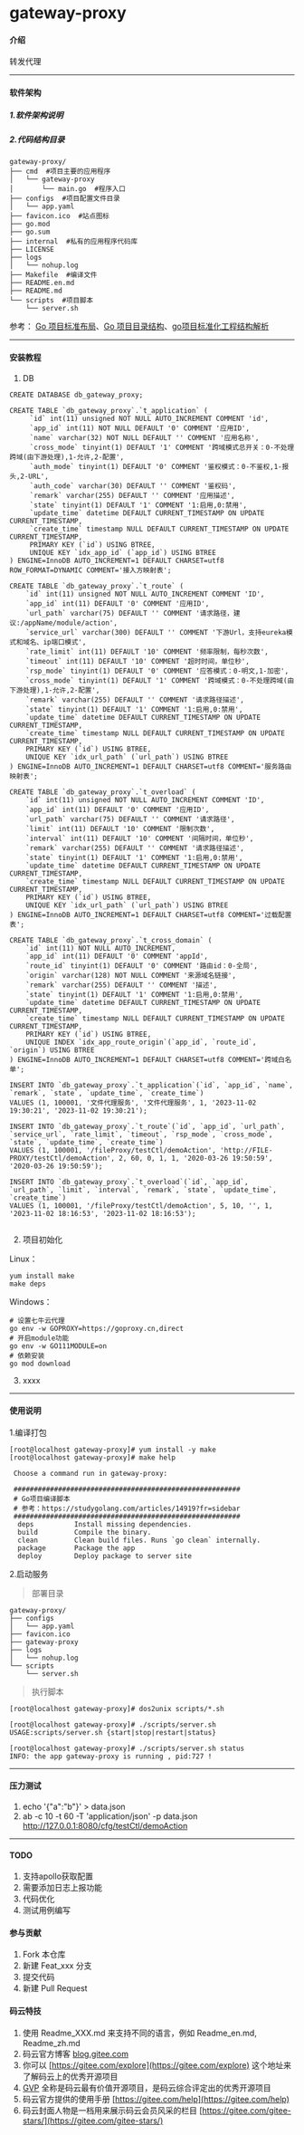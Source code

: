 # gateway-proxy

#### 介绍
转发代理

------------------------------------

#### 软件架构
##### 1.软件架构说明

##### 2.代码结构目录
```text
gateway-proxy/
├── cmd  #项目主要的应用程序
│   └── gateway-proxy
│       └── main.go  #程序入口
├── configs  #项目配置文件目录
│   └── app.yaml
├── favicon.ico  #站点图标
├── go.mod
├── go.sum
├── internal  #私有的应用程序代码库
├── LICENSE
├── logs
│   └── nohup.log
├── Makefile  #编译文件
├── README.en.md
├── README.md
└── scripts  #项目脚本
    └── server.sh
```
参考： [Go 项目标准布局](https://zhuanlan.zhihu.com/p/662397116)、[Go 项目目录结构](https://blog.csdn.net/wohu1104/article/details/123209272)、[go项目标准化工程结构解析](https://blog.csdn.net/keenw/article/details/126352773)

------------------------------------

#### 安装教程

1.  DB

```mysql
CREATE DATABASE db_gateway_proxy;

CREATE TABLE `db_gateway_proxy`.`t_application` (
     `id` int(11) unsigned NOT NULL AUTO_INCREMENT COMMENT 'id',
     `app_id` int(11) NOT NULL DEFAULT '0' COMMENT '应用ID',
     `name` varchar(32) NOT NULL DEFAULT '' COMMENT '应用名称',
     `cross_mode` tinyint(1) DEFAULT '1' COMMENT '跨域模式总开关：0-不处理跨域(由下游处理),1-允许,2-配置',
     `auth_mode` tinyint(1) DEFAULT '0' COMMENT '鉴权模式：0-不鉴权,1-报头,2-URL',
     `auth_code` varchar(30) DEFAULT '' COMMENT '鉴权码',
     `remark` varchar(255) DEFAULT '' COMMENT '应用描述',
     `state` tinyint(1) DEFAULT '1' COMMENT '1:启用,0:禁用',
     `update_time` datetime DEFAULT CURRENT_TIMESTAMP ON UPDATE CURRENT_TIMESTAMP,
     `create_time` timestamp NULL DEFAULT CURRENT_TIMESTAMP ON UPDATE CURRENT_TIMESTAMP,
     PRIMARY KEY (`id`) USING BTREE,
     UNIQUE KEY `idx_app_id` (`app_id`) USING BTREE
) ENGINE=InnoDB AUTO_INCREMENT=1 DEFAULT CHARSET=utf8 ROW_FORMAT=DYNAMIC COMMENT='接入方映射表';

CREATE TABLE `db_gateway_proxy`.`t_route` (
    `id` int(11) unsigned NOT NULL AUTO_INCREMENT COMMENT 'ID',
    `app_id` int(11) DEFAULT '0' COMMENT '应用ID',
    `url_path` varchar(75) DEFAULT '' COMMENT '请求路径，建议:/appName/module/action',
    `service_url` varchar(300) DEFAULT '' COMMENT '下游Url，支持eureka模式和域名、ip端口模式',
    `rate_limit` int(11) DEFAULT '10' COMMENT '频率限制，每秒次数',
    `timeout` int(11) DEFAULT '10' COMMENT '超时时间，单位秒',
    `rsp_mode` tinyint(1) DEFAULT '0' COMMENT '应答模式：0-明文,1-加密',
    `cross_mode` tinyint(1) DEFAULT '1' COMMENT '跨域模式：0-不处理跨域(由下游处理),1-允许,2-配置',
    `remark` varchar(255) DEFAULT '' COMMENT '请求路径描述',
    `state` tinyint(1) DEFAULT '1' COMMENT '1:启用,0:禁用',
    `update_time` datetime DEFAULT CURRENT_TIMESTAMP ON UPDATE CURRENT_TIMESTAMP,
    `create_time` timestamp NULL DEFAULT CURRENT_TIMESTAMP ON UPDATE CURRENT_TIMESTAMP,
    PRIMARY KEY (`id`) USING BTREE,
    UNIQUE KEY `idx_url_path` (`url_path`) USING BTREE
) ENGINE=InnoDB AUTO_INCREMENT=1 DEFAULT CHARSET=utf8 COMMENT='服务路由映射表';

CREATE TABLE `db_gateway_proxy`.`t_overload` (
    `id` int(11) unsigned NOT NULL AUTO_INCREMENT COMMENT 'ID',
    `app_id` int(11) DEFAULT '0' COMMENT '应用ID',
    `url_path` varchar(75) DEFAULT '' COMMENT '请求路径',
    `limit` int(11) DEFAULT '10' COMMENT '限制次数',
    `interval` int(11) DEFAULT '10' COMMENT '间隔时间，单位秒',
    `remark` varchar(255) DEFAULT '' COMMENT '请求路径描述',
    `state` tinyint(1) DEFAULT '1' COMMENT '1:启用,0:禁用',
    `update_time` datetime DEFAULT CURRENT_TIMESTAMP ON UPDATE CURRENT_TIMESTAMP,
    `create_time` timestamp NULL DEFAULT CURRENT_TIMESTAMP ON UPDATE CURRENT_TIMESTAMP,
    PRIMARY KEY (`id`) USING BTREE,
    UNIQUE KEY `idx_url_path` (`url_path`) USING BTREE
) ENGINE=InnoDB AUTO_INCREMENT=1 DEFAULT CHARSET=utf8 COMMENT='过载配置表';

CREATE TABLE `db_gateway_proxy`.`t_cross_domain` (
    `id` int(11) NOT NULL AUTO_INCREMENT,
    `app_id` int(11) DEFAULT '0' COMMENT 'appId',
    `route_id` tinyint(1) DEFAULT '0' COMMENT '路由id：0-全局',
    `origin` varchar(128) NOT NULL COMMENT '来源域名链接',
    `remark` varchar(255) DEFAULT '' COMMENT '描述',
    `state` tinyint(1) DEFAULT '1' COMMENT '1:启用,0:禁用',
    `update_time` datetime DEFAULT CURRENT_TIMESTAMP ON UPDATE CURRENT_TIMESTAMP,
    `create_time` timestamp NULL DEFAULT CURRENT_TIMESTAMP ON UPDATE CURRENT_TIMESTAMP,
    PRIMARY KEY (`id`) USING BTREE,
    UNIQUE INDEX `idx_app_route_origin`(`app_id`, `route_id`, `origin`) USING BTREE
) ENGINE=InnoDB AUTO_INCREMENT=1 DEFAULT CHARSET=utf8 COMMENT='跨域白名单';

INSERT INTO `db_gateway_proxy`.`t_application`(`id`, `app_id`, `name`, `remark`, `state`, `update_time`, `create_time`) 
VALUES (1, 100001, '文件代理服务', '文件代理服务', 1, '2023-11-02 19:30:21', '2023-11-02 19:30:21');

INSERT INTO `db_gateway_proxy`.`t_route`(`id`, `app_id`, `url_path`, `service_url`, `rate_limit`, `timeout`, `rsp_mode`, `cross_mode`, `state`, `update_time`, `create_time`)
VALUES (1, 100001, '/fileProxy/testCtl/demoAction', 'http://FILE-PROXY/testCtl/demoAction', 2, 60, 0, 1, 1, '2020-03-26 19:50:59', '2020-03-26 19:50:59');

INSERT INTO `db_gateway_proxy`.`t_overload`(`id`, `app_id`, `url_path`, `limit`, `interval`, `remark`, `state`, `update_time`, `create_time`) 
VALUES (1, 100001, '/fileProxy/testCtl/demoAction', 5, 10, '', 1, '2023-11-02 18:16:53', '2023-11-02 18:16:53');


```


2.  项目初始化

Linux：
```shell script 
yum install make
make deps
```

Windows：
```shell script
# 设置七牛云代理
go env -w GOPROXY=https://goproxy.cn,direct
# 开启module功能
go env -w GO111MODULE=on
# 依赖安装
go mod download
```

3.  xxxx


------------------------------------


#### 使用说明

1.编译打包
```shell script
[root@localhost gateway-proxy]# yum install -y make
[root@localhost gateway-proxy]# make help

 Choose a command run in gateway-proxy:

 ########################################################
 # Go项目编译脚本
 # 参考：https://studygolang.com/articles/14919?fr=sidebar
 ########################################################
  deps          Install missing dependencies.
  build         Compile the binary.
  clean         Clean build files. Runs `go clean` internally.
  package       Package the app
  deploy        Deploy package to server site
```

2.启动服务
> 部署目录
```text
gateway-proxy/
├── configs
│   └── app.yaml
├── favicon.ico
├── gateway-proxy
├── logs
│   └── nohup.log
└── scripts
    └── server.sh
```

>执行脚本
```shell script
[root@localhost gateway-proxy]# dos2unix scripts/*.sh

[root@localhost gateway-proxy]# ./scripts/server.sh
USAGE:scripts/server.sh {start|stop|restart|status}

[root@localhost gateway-proxy]# ./scripts/server.sh status
INFO: the app gateway-proxy is running , pid:727 !
```

------------------------------------


#### 压力测试
1. echo '{"a":"b"}' > data.json
2. ab -c 10 -t 60 -T 'application/json' -p data.json http://127.0.0.1:8080/cfg/testCtl/demoAction

------------------------------------

#### TODO
1. 支持apollo获取配置
2. 需要添加日志上报功能
3. 代码优化
4. 测试用例编写


#### 参与贡献

1.  Fork 本仓库
2.  新建 Feat_xxx 分支
3.  提交代码
4.  新建 Pull Request


#### 码云特技

1.  使用 Readme\_XXX.md 来支持不同的语言，例如 Readme\_en.md, Readme\_zh.md
2.  码云官方博客 [blog.gitee.com](https://blog.gitee.com)
3.  你可以 [https://gitee.com/explore](https://gitee.com/explore) 这个地址来了解码云上的优秀开源项目
4.  [GVP](https://gitee.com/gvp) 全称是码云最有价值开源项目，是码云综合评定出的优秀开源项目
5.  码云官方提供的使用手册 [https://gitee.com/help](https://gitee.com/help)
6.  码云封面人物是一档用来展示码云会员风采的栏目 [https://gitee.com/gitee-stars/](https://gitee.com/gitee-stars/)
